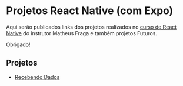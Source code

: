 # Projetos React Native (com Expo)
<p>Aqui serão publicados links dos projetos realizados no <a target="_blank" href="https://www.udemy.com/course/crusoreactnative/">curso de React Native</a> do instrutor Matheus Fraga e também projetos Futuros.</p>
<p>Obrigado!</p>

## Projetos

<ul>
  <li><a target="_blank" href="https://github.com/rfnunes01/recebendo-dados">Recebendo Dados</a></li>
</ul>

